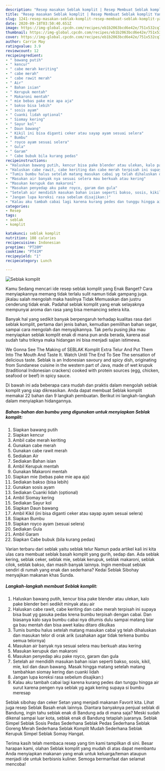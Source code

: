```yaml
---
description: "Resep masakan Seblak komplit | Resep Membuat Seblak komplit Yang Mudah Dan Praktis"
title: "Resep masakan Seblak komplit | Resep Membuat Seblak komplit Yang Mudah Dan Praktis"
slug: 1241-resep-masakan-seblak-komplit-resep-membuat-seblak-komplit-yang-mudah-dan-praktis
date: 2020-09-18T03:50:40.651Z
image: https://img-global.cpcdn.com/recipes/eb1b2063bcd6e42e/751x532cq70/seblak-komplit-foto-resep-utama.jpg
thumbnail: https://img-global.cpcdn.com/recipes/eb1b2063bcd6e42e/751x532cq70/seblak-komplit-foto-resep-utama.jpg
cover: https://img-global.cpcdn.com/recipes/eb1b2063bcd6e42e/751x532cq70/seblak-komplit-foto-resep-utama.jpg
author: Carrie May
ratingvalue: 3.9
reviewcount: 12
recipeingredient:
- " bawang putih"
- " kencur"
- " cabe merah keriting"
- " cabe merah"
- " cabe rawit merah"
- " Air"
- " Bahan isian"
- " Kerupuk mentah"
- " Makaroni mentah"
- " mie bebas pake mie apa aja"
- " bakso bisa lebih"
- " sosis ayam"
- " Cuanki lidah optional"
- " Siomay kering"
- " Sayur kol"
- " Daun bawang"
- " Kikil ini bisa diganti ceker atau sayap ayam sesuai selera"
- " Bumbu"
- " royco ayam sesuai selera"
- " Gula"
- " Garam"
- " Cabe bubuk bila kurang pedas"
recipeinstructions:
- "Haluskan bawang putih, kencur bisa pake blender atau ulekan, kalo pake blender beri sedikit minyak atau air"
- "Haluskan cabe rawit, cabe keriting dan cabe merah terpisah ini supaya bisa buat yg gasuka pedas krena bumbu terpisah dengan cabai. Dan biasanya kalo saya bumbu cabai nya ditumis dulu sampai matang biar ga bau mentah dan bisa awet kalau ditaro dikulkas"
- "Tumis bumbu halus setelah matang masukan cabai yg telah dihaluskan dan masukan telor di orak arik (usahakan agar tidak terkena bumbu semua telornya)"
- "Masukan air banyak nya sesuai selera mau berkuah atau kering"
- "Masukan kerupuk dan makaroni"
- "Masukan penyedap aku pake royco, garam dan gula"
- "Setelah air mendidih masukan bahan isian seperti bakso, sosis, kikil, mie, kol dan daun bawang. Masak hingga matang setelah matang tambahkan siomay kering dan cuanki lidah"
- "Jangan lupa koreksi rasa sebelum disajikan:)"
- "Kalau aku tambah cabai lagi karena kurang pedes dan tunggu hingga air surut karena pengen nya seblak yg agak kering supaya si bumbu meresap"
categories:
- Resep
tags:
- seblak
- komplit

katakunci: seblak komplit 
nutrition: 108 calories
recipecuisine: Indonesian
preptime: "PT28M"
cooktime: "PT41M"
recipeyield: "1"
recipecategory: Lunch

---
```



![Seblak komplit](https://img-global.cpcdn.com/recipes/eb1b2063bcd6e42e/751x532cq70/seblak-komplit-foto-resep-utama.jpg)

Kamu Sedang mencari ide resep seblak komplit yang Enak Banget? Cara menyiapkannya memang tidak terlalu sulit namun tidak gampang juga. jikalau salah mengolah maka hasilnya Tidak Memuaskan dan justru cenderung tidak enak. Padahal seblak komplit yang enak selayaknya mempunyai aroma dan rasa yang bisa memancing selera kita.

Banyak hal yang sedikit banyak berpengaruh terhadap kualitas rasa dari seblak komplit, pertama dari jenis bahan, kemudian pemilihan bahan segar, sampai cara mengolah dan menyajikannya. Tak perlu pusing jika mau menyiapkan seblak komplit enak di mana pun anda berada, karena asal sudah tahu triknya maka hidangan ini bisa menjadi sajian istimewa.

We Gonna See The Making of SEBLAK Komplit Extra Telur And Put Them Into The Mouth And Taste It. Watch Until The End To See The sensation of delicious taste. Seblak is an Indonesian savoury and spicy dish, originating from Sundanese cuisine in the western part of Java, made of wet krupuk (traditional Indonesian crackers) cooked with protein sources (egg, chicken, seafood or beef) in spicy sauce.


Di bawah ini ada beberapa cara mudah dan praktis dalam mengolah seblak komplit yang siap dikreasikan. Anda dapat membuat Seblak komplit memakai 22 bahan dan 9 langkah pembuatan. Berikut ini langkah-langkah dalam menyiapkan hidangannya.

<!--inarticleads1-->

##### Bahan-bahan dan bumbu yang digunakan untuk menyiapkan Seblak komplit:

1. Siapkan  bawang putih
1. Siapkan  kencur
1. Ambil  cabe merah keriting
1. Gunakan  cabe merah
1. Gunakan  cabe rawit merah
1. Sediakan  Air
1. Sediakan  Bahan isian
1. Ambil  Kerupuk mentah
1. Gunakan  Makaroni mentah
1. Siapkan  mie (bebas pake mie apa aja)
1. Sediakan  bakso (bisa lebih)
1. Gunakan  sosis ayam
1. Sediakan  Cuanki lidah (optional)
1. Ambil  Siomay kering
1. Sediakan  Sayur kol
1. Siapkan  Daun bawang
1. Ambil  Kikil (ini bisa diganti ceker atau sayap ayam sesuai selera)
1. Siapkan  Bumbu
1. Siapkan  royco ayam (sesuai selera)
1. Sediakan  Gula
1. Ambil  Garam
1. Siapkan  Cabe bubuk (bila kurang pedas)


Varian terbaru dari seblak yaitu seblak telur Namun pada artikel kali ini kita ulas cara membuat seblak basah komplit yang gurih, sedap dan. Ada seblak kering, seblak ceker, seblak mie, seblak kerupuk, seblak makaroni, seblak cilok, seblak bakso, dan masih banyak lainnya. Ingin membuat seblak sendiri di rumah yang enak dan sederhana? Kedai Seblak Sibohay menyajikan makanan khas Sunda. 

<!--inarticleads2-->

##### Langkah-langkah membuat Seblak komplit:

1. Haluskan bawang putih, kencur bisa pake blender atau ulekan, kalo pake blender beri sedikit minyak atau air
1. Haluskan cabe rawit, cabe keriting dan cabe merah terpisah ini supaya bisa buat yg gasuka pedas krena bumbu terpisah dengan cabai. Dan biasanya kalo saya bumbu cabai nya ditumis dulu sampai matang biar ga bau mentah dan bisa awet kalau ditaro dikulkas
1. Tumis bumbu halus setelah matang masukan cabai yg telah dihaluskan dan masukan telor di orak arik (usahakan agar tidak terkena bumbu semua telornya)
1. Masukan air banyak nya sesuai selera mau berkuah atau kering
1. Masukan kerupuk dan makaroni
1. Masukan penyedap aku pake royco, garam dan gula
1. Setelah air mendidih masukan bahan isian seperti bakso, sosis, kikil, mie, kol dan daun bawang. Masak hingga matang setelah matang tambahkan siomay kering dan cuanki lidah
1. Jangan lupa koreksi rasa sebelum disajikan:)
1. Kalau aku tambah cabai lagi karena kurang pedes dan tunggu hingga air surut karena pengen nya seblak yg agak kering supaya si bumbu meresap


Seblak sibohay dan ceker Setan yang menjadi makanan Favorit kita. Lihat juga resep Seblak Basah enak lainnya. Diantara banyaknya penjual seblak di Bandung, ingin tahu seblak enak di Bandung ada di mana saja? Meski sudah dikenal sampai luar kota, seblak enak di Bandung tetaplah juaranya. Seblak Simpel Seblak Sosis Pedas Sederhana Seblak Pedas Sederhana Seblak Goreng Merah Sederhana Seblak Komplit Mudah Sederhana Seblak Kerupuk Simpel Seblak Somay Hangat. 

Terima kasih telah membaca resep yang tim kami tampilkan di sini. Besar harapan kami, olahan Seblak komplit yang mudah di atas dapat membantu Anda menyiapkan makanan yang enak untuk keluarga/teman ataupun menjadi ide untuk berbisnis kuliner. Semoga bermanfaat dan selamat mencoba!
